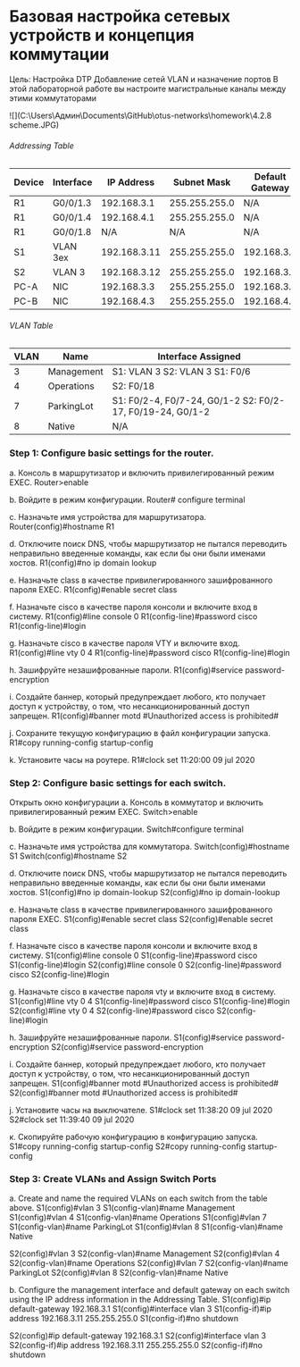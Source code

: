 # Базовая настройка сетевых устройств и концепция коммутации

Цель: Настройка DTP Добавление сетей VLAN и назначение портов
В этой лабораторной работе вы настроите магистральные каналы между этими коммутаторами

![](C:\Users\Админ\Documents\GitHub\otus-networks\homework\4.2.8 scheme.JPG)



###### Addressing Table
| Device | Interface | IP Address   | Subnet Mask   | Default  Gateway |
| ------ | --------- | ------------ | ------------- | ---------------- |
| R1     | G0/0/1.3  | 192.168.3.1  | 255.255.255.0 | N/A              |
| R1     | G0/0/1.4  | 192.168.4.1  | 255.255.255.0 | N/A              |
| R1     | G0/0/1.8  | N/A          | N/A           | N/A              |
| S1     | VLAN 3ex  | 192.168.3.11 | 255.255.255.0 | 192.168.3.1      |
| S2     | VLAN 3    | 192.168.3.12 | 255.255.255.0 | 192.168.3.1      |
| PC-A   | NIC       | 192.168.3.3  | 255.255.255.0 | 192.168.3.1      |
| PC-B   | NIC       | 192.168.4.3  | 255.255.255.0 | 192.168.4.1      |

###### VLAN Table

| VLAN | Name       | Interface  Assigned                                         |
| ---- | ---------- | ----------------------------------------------------------- |
| 3    | Management | S1: VLAN 3  S2: VLAN 3  S1: F0/6                            |
| 4    | Operations | S2: F0/18                                                   |
| 7    | ParkingLot | S1: F0/2-4, F0/7-24, G0/1-2   S2: F0/2-17, F0/19-24, G0/1-2 |
| 8    | Native     | N/A                                                         |

### Step 1: Configure basic settings for the router.
a. Консоль в маршрутизатор и включить привилегированный режим EXEC.
Router>enable

b. Войдите в режим конфигурации.
Router# configure terminal

c. Назначьте имя устройства для маршрутизатора.
Router(config)#hostname R1

d. Отключите поиск DNS, чтобы маршрутизатор не пытался переводить неправильно введенные команды, как если бы они были именами хостов.
R1(config)#no ip domain lookup

e. Назначьте class в качестве привилегированного зашифрованного пароля EXEC.
R1(config)#enable secret class

f. Назначьте cisco в качестве пароля консоли и включите вход в систему.
R1(config)#line console 0
R1(config-line)#password cisco
R1(config-line)#login

g. Назначьте cisco в качестве пароля VTY и включите вход.
R1(config)#line vty 0 4
R1(config-line)#password cisco
R1(config-line)#login

h. Зашифруйте незашифрованные пароли.
R1(config)#service password-encryption

i. Создайте баннер, который предупреждает любого, кто получает доступ к устройству, о том, что несанкционированный доступ запрещен.
R1(config)#banner motd #Unauthorized access is prohibited#

j. Сохраните текущую конфигурацию в файл конфигурации запуска.
R1#copy running-config startup-config

k. Установите часы на роутере.
R1#clock set 11:20:00 09 jul 2020


### Step 2: Configure basic settings for each switch.

Открыть окно конфигурации
a. Консоль в коммутатор и включить привилегированный режим EXEC.
Switch>enable

b. Войдите в режим конфигурации.
Switch#configure terminal

c. Назначьте имя устройства для коммутатора.
Switch(config)#hostname S1
Switch(config)#hostname S2

d. Отключите поиск DNS, чтобы маршрутизатор не пытался переводить неправильно введенные команды, как если бы они были именами хостов.
S1(config)#no ip domain-lookup
S2(config)#no ip domain-lookup

e. Назначьте class в качестве привилегированного зашифрованного пароля EXEC.
S1(config)#enable secret class
S2(config)#enable secret class

f. Назначьте cisco в качестве пароля консоли и включите вход в систему.
S1(config)#line console 0
S1(config-line)#password cisco
S1(config-line)#login
S2(config)#line console 0
S2(config-line)#password cisco
S2(config-line)#login


g. Назначьте cisco в качестве пароля vty и включите вход в систему.
S1(config)#line vty 0 4
S1(config-line)#password cisco
S1(config-line)#login
S2(config)#line vty 0 4
S2(config-line)#password cisco
S2(config-line)#login

h. Зашифруйте незашифрованные пароли.
S1(config)#service password-encryption
S2(config)#service password-encryption

i. Создайте баннер, который предупреждает любого, кто получает доступ к устройству, о том, что несанкционированный доступ запрещен.
S1(config)#banner motd #Unauthorized access is prohibited#
S2(config)#banner motd #Unauthorized access is prohibited#

j. Установите часы на выключателе.
S1#clock set 11:38:20 09 jul 2020
S2#clock set 11:39:40 09 jul 2020

к. Скопируйте рабочую конфигурацию в конфигурацию запуска.
S1#copy running-config startup-config
S2#copy running-config startup-config

### Step 3: Create VLANs and Assign Switch Ports
a.	Create and name the required VLANs on each switch from the table above.
S1(config)#vlan 3
S1(config-vlan)#name Management
S1(config)#vlan 4
S1(config-vlan)#name Operations
S1(config)#vlan 7
S1(config-vlan)#name ParkingLot
S1(config)#vlan 8
S1(config-vlan)#name Native

S2(config)#vlan 3
S2(config-vlan)#name Management
S2(config)#vlan 4
S2(config-vlan)#name Operations
S2(config)#vlan 7
S2(config-vlan)#name ParkingLot
S2(config)#vlan 8
S2(config-vlan)#name Native

b.	Configure the management interface and default gateway on each switch using the IP address information in the Addressing Table.
S1(config)#ip default-gateway 192.168.3.1
S1(config)#interface vlan 3
S1(config-if)#ip address 192.168.3.11 255.255.255.0
S1(config-if)#no shutdown

S2(config)#ip default-gateway 192.168.3.1
S2(config)#interface vlan 3
S2(config-if)#ip address 192.168.3.11 255.255.255.0
S2(config-if)#no shutdown
